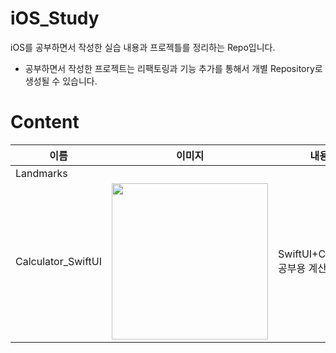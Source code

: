 # iOS_Study
iOS를 공부하면서 작성한 실습 내용과 프로젝틀를 정리하는 Repo입니다.
- 공부하면서 작성한 프로젝트는 리팩토링과 기능 추가를 통해서 개별 Repository로 생성될 수 있습니다.

# Content
<!-- |<img src = "" width ="250">|-->
|이름|이미지|내용|
|---|---|---|
|Landmarks|||SwiftUI 공식 튜토리얼|
|Calculator_SwiftUI|<img src = "https://github.com/user-attachments/assets/0628026c-51d7-4dd0-9360-beaec2ba67a6" width ="250">|SwiftUI+Combine 공부용 계산기 앱|
